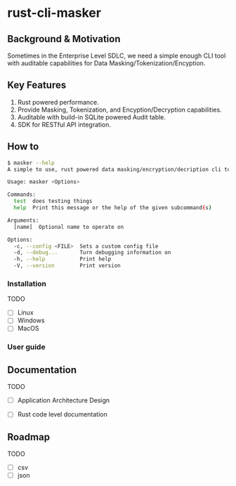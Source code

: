 # rust-cli-masker

## Background & Motivation

Sometimes in the Enterprise Level SDLC, we need a simple enough CLI tool with auditable capabilities for Data Masking/Tokenization/Encyption.

## Key Features

1. Rust powered performance.
2. Provide Masking, Tokenization, and Encyption/Decryption capabilities.
3. Auditable with build-in SQLite powered Audit table.
4. SDK for RESTful API integration.

## How to

```bash
$ masker --help
A simple to use, rust powered data masking/encryption/decription cli tool

Usage: masker <Options>

Commands:
  test  does testing things
  help  Print this message or the help of the given subcommand(s)

Arguments:
  [name]  Optional name to operate on

Options:
  -c, --config <FILE>  Sets a custom config file
  -d, --debug...       Turn debugging information on
  -h, --help           Print help
  -V, --version        Print version
```

### Installation

TODO

- [ ] Linux
- [ ] Windows
- [ ] MacOS

### User guide

## Documentation

TODO

- [ ] Application Architecture Design
- [ ] Rust code level documentation



## Roadmap

TODO

- [ ] csv
- [ ] json
